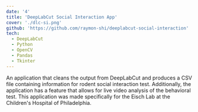 ```yaml
---
date: '4'
title: 'DeepLabCut Social Interaction App'
cover: './dlc-si.png'
github: 'https://github.com/raymon-shi/deeplabcut-social-interaction'
tech:
  - DeepLabCut
  - Python
  - OpenCV
  - Pandas
  - Tkinter
---
```


An application that cleans the output from DeepLabCut and produces a CSV file containing information for rodent social interaction test. Additionally, the application has a feature that allows for live video analysis of the behavioral test. This application was made specifically for the Eisch Lab at the Children's Hospital of Philadelphia.
